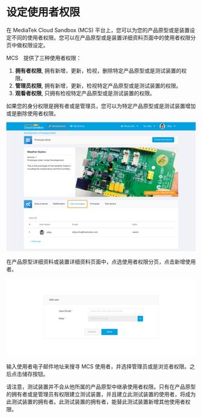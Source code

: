 # 设定使用者权限


在 MediaTek Cloud Sandbox (MCS) 平台上，您可以为您的产品原型或是装置设定不同的使用者权限。您可以在产品原型或是装置详细资料页面中的使用者权限分页中做权限设定。


MCS　提供了三种使用者权限：

1. **拥有者权限**, 拥有新增，更新，检视，删除特定产品原型或是测试装置的权限。
2. **管理员权限**, 拥有新增，更新，检视特定产品原型或是测试装置的权限。
3. **观看者权限**, 只拥有检视特定产品原型或是测试装置的权限。


如果您的身分权限是拥有者或是管理员，您可以为特定产品原型或是测试装置增加或是删除使用者权限。

![](../images/UP/up01.JPG)


在产品原型详细资料或装置详细资料页面中，点选使用者权限分页，点击新增使用者。

![](../images/UP/up02.JPG)

输入使用者电子邮件地址来搜寻 MCS 使用者，并选择管理员或是浏览者权限。之后点击储存按钮。



请注意，测试装置并不会从他所属的产品原型中继承使用者权限。只有在产品原型的拥有者或是管理员有权限建立测试装置，并且建立此测试装置的使用者，将成为此测试装置的拥有者。此测试装置的拥有者，能替此测试装置新增其他使用者权限。
